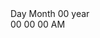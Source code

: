 <!DOCTYPE html>
<html lang="en">

<head>
    <meta charset="UTF-8">
    <meta name="viewport" content="width=device-width, initial-scale=1.0">
    <title>Digital Clock</title>
    <link rel="stylesheet" href="DC.css">
</head>

<body onload="initClock()">
    <div class="datetime">
        <div class="date">
            <span id="dayname">Day</span>
            <span id="month">Month</span>
            <span id="daynum">00</span>
            <span id="year">year</span>
        </div>
        <div class="time">
            <span id="hour">00</span>
            <span id="minutes">00</span>
            <span id="seconds">00</span>
            <span id="period">AM</span>
        </div>
    </div>
</body>
<script src="DC.js"></script>

</html>

